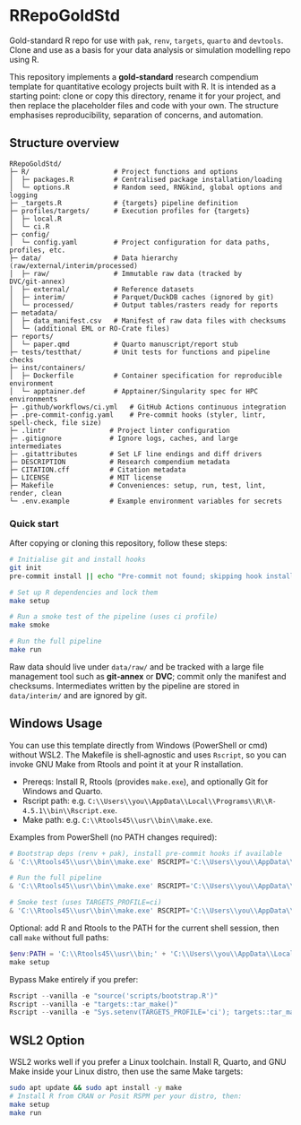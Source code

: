 # RRepoGoldStd

Gold-standard R repo for use with `pak`, `renv`, `targets`, `quarto` and `devtools`. Clone and use as a basis for your data analysis or simulation modelling repo using R.

This repository implements a **gold‑standard** research compendium template for quantitative ecology projects built with R.  It is intended as a starting point: clone or copy this directory, rename it for your project, and then replace the placeholder files and code with your own.  The structure emphasises reproducibility, separation of concerns, and automation.

## Structure overview

```
RRepoGoldStd/
├─ R/                     # Project functions and options
│  ├─ packages.R          # Centralised package installation/loading
│  └─ options.R           # Random seed, RNGkind, global options and logging
├─ _targets.R             # {targets} pipeline definition
├─ profiles/targets/      # Execution profiles for {targets}
│  ├─ local.R
│  └─ ci.R
├─ config/
│  └─ config.yaml         # Project configuration for data paths, profiles, etc.
├─ data/                  # Data hierarchy (raw/external/interim/processed)
│  ├─ raw/                # Immutable raw data (tracked by DVC/git‑annex)
│  ├─ external/           # Reference datasets
│  ├─ interim/            # Parquet/DuckDB caches (ignored by git)
│  └─ processed/          # Output tables/rasters ready for reports
├─ metadata/
│  ├─ data_manifest.csv   # Manifest of raw data files with checksums
│  └─ (additional EML or RO‑Crate files)
├─ reports/
│  └─ paper.qmd           # Quarto manuscript/report stub
├─ tests/testthat/        # Unit tests for functions and pipeline checks
├─ inst/containers/
│  ├─ Dockerfile          # Container specification for reproducible environment
│  └─ apptainer.def       # Apptainer/Singularity spec for HPC environments
├─ .github/workflows/ci.yml   # GitHub Actions continuous integration
├─ .pre-commit-config.yaml    # Pre‑commit hooks (styler, lintr, spell‑check, file size)
├─ .lintr                # Project linter configuration
├─ .gitignore            # Ignore logs, caches, and large intermediates
├─ .gitattributes        # Set LF line endings and diff drivers
├─ DESCRIPTION           # Research compendium metadata
├─ CITATION.cff          # Citation metadata
├─ LICENSE               # MIT license
├─ Makefile              # Conveniences: setup, run, test, lint, render, clean
└─ .env.example          # Example environment variables for secrets
```

### Quick start

After copying or cloning this repository, follow these steps:

```bash
# Initialise git and install hooks
git init
pre-commit install || echo "Pre‑commit not found; skipping hook installation"

# Set up R dependencies and lock them
make setup

# Run a smoke test of the pipeline (uses ci profile)
make smoke

# Run the full pipeline
make run
```

Raw data should live under `data/raw/` and be tracked with a large file management tool such as **git‑annex** or **DVC**; commit only the manifest and checksums.  Intermediates written by the pipeline are stored in `data/interim/` and are ignored by git.

## Windows Usage

You can use this template directly from Windows (PowerShell or cmd) without WSL2. The Makefile is shell‑agnostic and uses `Rscript`, so you can invoke GNU Make from Rtools and point it at your R installation.

- Prereqs: Install R, Rtools (provides `make.exe`), and optionally Git for Windows and Quarto.
- Rscript path: e.g. `C:\\Users\\you\\AppData\\Local\\Programs\\R\\R-4.5.1\\bin\\Rscript.exe`.
- Make path: e.g. `C:\\Rtools45\\usr\\bin\\make.exe`.

Examples from PowerShell (no PATH changes required):

```powershell
# Bootstrap deps (renv + pak), install pre-commit hooks if available
& 'C:\\Rtools45\\usr\\bin\\make.exe' RSCRIPT='C:\\Users\\you\\AppData\\Local\\Programs\\R\\R-4.5.1\\bin\\Rscript.exe' setup

# Run the full pipeline
& 'C:\\Rtools45\\usr\\bin\\make.exe' RSCRIPT='C:\\Users\\you\\AppData\\Local\\Programs\\R\\R-4.5.1\\bin\\Rscript.exe' run

# Smoke test (uses TARGETS_PROFILE=ci)
& 'C:\\Rtools45\\usr\\bin\\make.exe' RSCRIPT='C:\\Users\\you\\AppData\\Local\\Programs\\R\\R-4.5.1\\bin\\Rscript.exe' smoke
```

Optional: add R and Rtools to the PATH for the current shell session, then call `make` without full paths:

```powershell
$env:PATH = 'C:\\Rtools45\\usr\\bin;' + 'C:\\Users\\you\\AppData\\Local\\Programs\\R\\R-4.5.1\\bin;' + $env:PATH
make setup
```

Bypass Make entirely if you prefer:

```powershell
Rscript --vanilla -e "source('scripts/bootstrap.R')"
Rscript --vanilla -e "targets::tar_make()"
Rscript --vanilla -e "Sys.setenv(TARGETS_PROFILE='ci'); targets::tar_make(callr_function=NULL, ask=FALSE)"
```

## WSL2 Option

WSL2 works well if you prefer a Linux toolchain. Install R, Quarto, and GNU Make inside your Linux distro, then use the same Make targets:

```bash
sudo apt update && sudo apt install -y make
# Install R from CRAN or Posit RSPM per your distro, then:
make setup
make run
```
